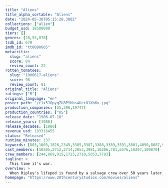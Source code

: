 ```yaml
---
title: "Aliens"
title_alpha_sortable: "Aliens"
date: "2024-05-30T05:15:28.380Z"
collections: ["alien"]
budget_usd: 18500000
tiers: []
genres: [28,53,878]
tsdb_id: 679
imdb_id: "tt0090605"
metacritic:
  slug: "aliens"
  score: 84
  review_count: 22
rotten_tomatoes:
  slug: "1000617-aliens"
  score: 98
  review_count: 81
original_title: "Aliens"
ratings: ["R"]
original_language: "en"
poster_path: "/r1x5JGpyqZU8PYhbs4UcrO1Xb6x.jpg"
production_companies: [25,396,19747]
production_countries: ["US"]
release_date: "1986-07-18"
release_years: [1986]
release_decades: [1980]
revenue_usd: 183316455
status: "Released"
runtime_minutes: 137
keywords: [803,1603,1826,2345,3385,3387,3388,3389,3591,3801,4090,8087,9882,9951,13031,17937,226177,301079]
cast_members: [10205,2712,2714,2053,3981,10206,781,6576,10207,109870]
crew_members: [244,869,915,1723,2710,5053,7783]
tagline: >
  This time it's war.
overview: >
  When Ripley's lifepod is found by a salvage crew over 50 years later, she finds that terra-formers are on the very planet they found the alien species. When the company sends a family of colonists out to investigate her story—all contact is lost with the planet and colonists. They enlist Ripley and the colonial marines to return and search for answers.
homepage: "https://www.20thcenturystudios.com/movies/aliens"
---
```

